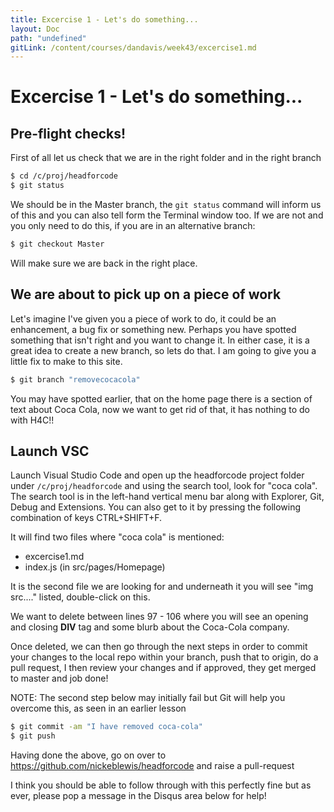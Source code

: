 ```yaml
---
title: Excercise 1 - Let's do something...
layout: Doc
path: "undefined"
gitLink: /content/courses/dandavis/week43/excercise1.md
---
```


# Excercise 1 - Let's do something...

## Pre-flight checks!

First of all let us check that we are in the right folder and in the right branch

```bash
$ cd /c/proj/headforcode
$ git status
```

We should be in the Master branch, the ``git status`` command will inform us of this and you can also tell form the Terminal window too. If we are not and you only need to do this, if you are in an alternative branch:

```bash
$ git checkout Master
```

Will make sure we are back in the right place.

## We are about to pick up on a piece of work

Let's imagine I've given you a piece of work to do, it could be an enhancement, a bug fix or something new. Perhaps you have spotted something that isn't right and you want to change it. In either case, it is a great idea to create a new branch, so lets do that. I am going to give you a little fix to make to this site.

```bash
$ git branch "removecocacola"
```

You may have spotted earlier, that on the home page there is a section of text about Coca Cola, now we want to get rid of that, it has nothing to do with H4C!!

## Launch VSC

Launch Visual Studio Code and open up the headforcode project folder under ``/c/proj/headforcode`` and using the search tool, look for "coca cola". The search tool is in the left-hand vertical menu bar along with Explorer, Git, Debug and Extensions. You can also get to it by pressing the following combination of keys CTRL+SHIFT+F.

It will find two files where "coca cola" is mentioned:

* excercise1.md
* index.js (in src/pages/Homepage)

It is the second file we are looking for and underneath it you will see "img src...." listed, double-click on this.

We want to delete between lines 97 - 106 where you will see an opening and closing **DIV** tag and some blurb about the Coca-Cola company.

Once deleted, we can then go through the next steps in order to commit your changes to the local repo within your branch, push that to origin, do a pull request, I then review your changes and if approved, they get merged to master and job done!

NOTE: The second step below may initially fail but Git will help you overcome this, as seen in an earlier lesson

```bash
$ git commit -am "I have removed coca-cola"
$ git push 
```

Having done the above, go on over to https://github.com/nickeblewis/headforcode and raise a pull-request

I think you should be able to follow through with this perfectly fine but as ever, please pop a message in the Disqus area below for help!
